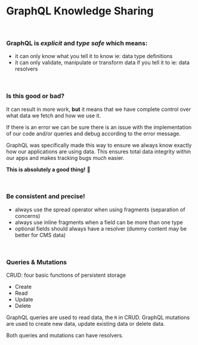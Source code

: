 # GraphQL Knowledge Sharing

<br>

### GraphQL is _explicit_ and _type safe_ which means:

- it can only know what you tell it to know ie: data type definitions
- it can only validate, manipulate or transform data if you tell it to ie: data resolvers

<br>

### Is this good or bad?

It can result in more work, **but** it means that we have complete control over
what data we fetch and how we use it.

If there is an error we can be sure there is an issue with the implementation of
our code and/or queries and debug according to the error message.

GraphQL was specifically made this way to ensure we always know exactly how our
applications are using data. This ensures total data integrity within our apps
and makes tracking bugs much easier.

**This is absolutely a good thing!** 🙂

<br>

### Be consistent and precise!

- always use the spread operator when using fragments (separation of concerns)
- always use inline fragments when a field can be more than one type
- optional fields should always have a resolver (dummy content may be better for CMS data)

<br>

### Queries & Mutations


CRUD: four basic functions of persistent storage
- Create
- Read
- Update
- Delete

GraphQL queries are used to read data, the `R` in CRUD.
GraphQL mutations are used to create new data, update existing data or delete data.

Both queries and mutations can have resolvers.